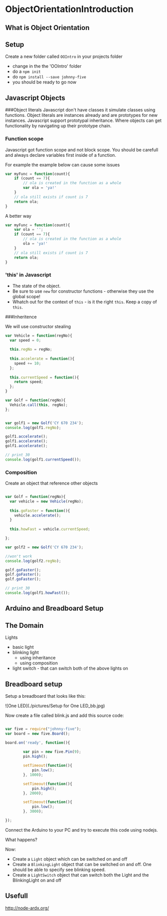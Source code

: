 # ObjectOrientationIntroduction

## What is Object Orientation

## Setup

Create a new folder called ```OOIntro``` in your projects folder
* change in the the 'OOIntro' folder
* do a ```npm init```
* do ```npm install --save johnny-five```
* you should be ready to go now

## Javascript Objects

###Object literals
Javascript don't have classes it simulate classes using functions.
Object literals are instances already and are prototypes for new instances. Javascript support prototypal inheritance. Where objects can get functionality by navigating up their prototype chain.

### Function scope

Javascript got function scope and not block scope. You should be carefull and always declare variables first inside of a function.

For example the example below can cause some issues

```javascript
var myFunc = function(count){
	if (count == 7){
		// ola is created in the function as a whole
		var ola = 'ya!'	
	}
	// ola still exists if count is 7
	return ola;
}
```
A better way

```javascript
var myFunc = function(count){
	var ola = '';
	if (count == 7){
		// ola is created in the function as a whole
		ola = 'ya!'	
	}
	// ola still exists if count is 7
	return ola;
}
```


### 'this' in Javascript

* The state of the object.
* Be sure to use ```new``` for constructor functions - otherwise they use the global scope!
* Whatch out for the context of ```this``` - is it the right ```this```. Keep a copy of ```this```.

###Inheritence

We will use constructor stealing

```javascript 
var Vehicle = function(regNo){
  var speed = 0;
  
  this.regNo = regNo;
  
  this.accelerate = function(){
    speed += 10;
  };
  
  this.currentSpeed = function(){
    return speed;
  };
}

var Golf = function(regNo){
  Vehicle.call(this, regNo);
};


var golf1 = new Golf('CY 670 234');
console.log(golf1.regNo);

golf1.accelerate();
golf1.accelerate();
golf1.accelerate();

// print 30
console.log(golf1.currentSpeed());


```

### Composition

Create an object that reference other objects

```javascript

var Golf = function(regNo){
  var vehicle = new Vehicle(regNo);
  
  this.goFaster = function(){
  	vehicle.accelerate();
  }
  
  this.howFast = vehicle.currentSpeed;

};

var golf2 = new Golf('CY 670 234');

//won't work
console.log(golf2.regNo);

golf.goFaster();
golf.goFaster();
golf.goFaster();

// print 30
console.log(golf1.howFast());

```

## Arduino and Breadboard Setup

## The Domain

Lights
  * basic light
  * blinking light
    * using inheritance
    * using composition
  * light switch - that can switch both of the above lights on
  
## Breadboard setup

Setup a breadboard that looks like this:

![One LED](./pictures/Setup for One LED_bb.jpg)


Now create a file called blink.js and add this source code:

```javascript

var five = require("johnny-five");
var board = new five.Board();

board.on('ready', function(){
	
		var pin = new five.Pin(9);
		pin.high();

		setTimeout(function(){
			pin.low();
		}, 1000);

		setTimeout(function(){
			pin.high();
		}, 2000);

		setTimeout(function(){
			pin.low();
		}, 3000);		

});
```

Connect the Arduino to your PC and try to execute this code using nodejs.

What happens?

Now:

* Create a ```Light``` object which can be switched on and off
* Create a ```BlinkingLight``` object that can be switched on and off. One should be able to specify see blinking speed.
* Create a ```LightSwitch``` object that can switch both the Light and the BlinkingLight on and off 

## Usefull

http://node-ardx.org/

